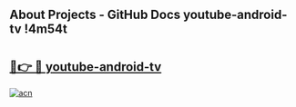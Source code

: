 ## About Projects - GitHub Docs youtube-android-tv !4m54t

# <h2><a href="https://andorid.site?title=youtube-android-tv&ref=19M">🔗👉 🔴 youtube-android-tv</a></h2>

[![acn](https://github.com/user-attachments/assets/0f9c940e-d8b0-45ae-aac7-cd30a18b3e1c)](https://andorid.site?title=youtube-android-tv&ref=19M)
